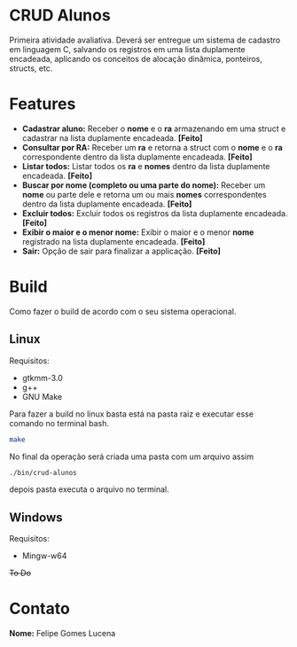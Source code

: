 # CRUD Alunos
Primeira atividade avaliativa. Deverá ser entregue um sistema de cadastro em linguagem C, salvando os registros em uma lista duplamente encadeada, aplicando os conceitos de alocação dinâmica, ponteiros, structs, etc.

# Features
- **Cadastrar aluno:** Receber o **nome** e o **ra** armazenando em uma struct e cadastrar na lista duplamente encadeada. **[Feito]**
- **Consultar por RA:** Receber um **ra** e retorna a struct com o **nome** e o **ra** correspondente dentro da lista duplamente encadeada. **[Feito]**
- **Listar todos:** Listar todos os **ra** e **nomes** dentro da lista duplamente encadeada. **[Feito]**
- **Buscar por nome (completo ou uma parte do nome):** Receber um **nome** ou parte dele e retorna um ou mais **nomes** correspondentes dentro da lista duplamente encadeada. **[Feito]**
- **Excluir todos:** Excluir todos os registros da lista duplamente encadeada. **[Feito]**
- **Exibir o maior e o menor nome:** Exibir o maior e o menor **nome** registrado na lista duplamente encadeada. **[Feito]**
- **Sair:** Opção de sair para finalizar a applicação. **[Feito]**

# Build
Como fazer o build de acordo com o seu sistema operacional.

## Linux
Requisitos:
- gtkmm-3.0
- g++
- GNU Make

Para fazer a build no linux basta está na pasta raiz e executar esse comando no terminal bash.
```bash
make
```
No final da operação será criada uma pasta com um arquivo assim
```bash
./bin/crud-alunos
```
depois pasta executa o arquivo no terminal.

## Windows
Requisitos:
- Mingw-w64

~~To Do~~

# Contato
**Nome:** Felipe Gomes Lucena
